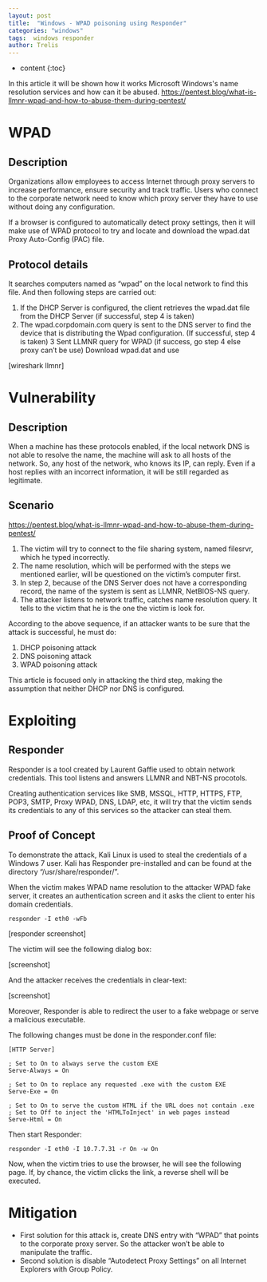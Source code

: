 ```yaml
---
layout: post
title:  "Windows - WPAD poisoning using Responder"
categories: "windows"
tags:  windows responder
author: Trelis
---
```


* content
{:toc}

In this article it will be shown how it works Microsoft Windows's name resolution services and how can it be abused.
https://pentest.blog/what-is-llmnr-wpad-and-how-to-abuse-them-during-pentest/




# WPAD
## Description
Organizations allow employees to access Internet through proxy servers to increase performance, ensure security and track traffic. Users who connect to the corporate network need to know which proxy server they have to use without doing any configuration.

If a browser is configured to automatically detect proxy settings, then it will make use of WPAD protocol to try and locate and download the wpad.dat Proxy Auto-Config (PAC) file. 


## Protocol details
It searches computers named as “wpad” on the local network to find this file. And then following steps are carried out:
1. If the DHCP Server is configured, the client retrieves the wpad.dat file from the DHCP Server (if successful, step 4 is taken)
2. The wpad.corpdomain.com query is sent to the DNS server to find the device that is distributing the Wpad configuration. (If successful, step 4 is taken)
3 Sent LLMNR query for WPAD (if success, go step 4 else proxy can’t be use)
Download wpad.dat and use


[wireshark llmnr]


# Vulnerability
## Description
When a machine has these protocols enabled, if the local network DNS is not able to resolve the name, the machine will ask to all hosts of the network. So, any host of the network, who knows its IP, can reply. Even if a host replies with an incorrect information, it will be still regarded as legitimate.

## Scenario
https://pentest.blog/what-is-llmnr-wpad-and-how-to-abuse-them-during-pentest/

1. The victim will try to connect to the file sharing system, named filesrvr, which he typed incorrectly.
2. The name resolution, which will be performed with the steps we mentioned earlier, will be questioned on the victim’s computer first.
3. In step 2, because of the DNS Server does not have a corresponding record, the name of the system is sent as LLMNR, NetBIOS-NS query.
4. The attacker listens to network traffic, catches name resolution query. It tells to the victim that he is the one the victim is look for.

According to the above sequence, if an attacker wants to be sure that the attack is successful, he must do:
1. DHCP poisoning attack
2. DNS poisoning attack
3. WPAD poisoning attack

This article is focused only in attacking the third step, making the assumption that neither DHCP nor DNS is configured.


# Exploiting
## Responder
Responder is a tool created by Laurent Gaffie used to obtain network credentials. This tool listens and answers LLMNR and NBT-NS procotols. 

Creating authentication services like SMB, MSSQL, HTTP, HTTPS, FTP, POP3, SMTP, Proxy WPAD, DNS, LDAP, etc, it will try that the victim sends its credentials to any of this services so the attacker can steal them. 

## Proof of Concept
To demonstrate the attack, Kali Linux is used to steal the credentials of a Windows 7 user. Kali has Responder pre-installed and can be found at the directory “/usr/share/responder/”.

When the victim makes WPAD name resolution to the attacker WPAD fake server, it creates an authentication screen and it asks the client to enter his domain credentials. 

```
responder -I eth0 -wFb
```

[responder screenshot]

The victim will see the following dialog box:

[screenshot]

And the attacker receives the credentials in clear-text:

[screenshot]


Moreover, Responder is able to redirect the user to a fake webpage or serve a malicious executable.

The following changes must be done in the responder.conf file:
```
[HTTP Server]

; Set to On to always serve the custom EXE
Serve-Always = On

; Set to On to replace any requested .exe with the custom EXE
Serve-Exe = On 

; Set to On to serve the custom HTML if the URL does not contain .exe
; Set to Off to inject the 'HTMLToInject' in web pages instead
Serve-Html = On
 ```

Then start Responder:
```
responder -I eth0 -I 10.7.7.31 -r On -w On
```

Now, when the victim tries to use the browser, he will see the following page. If, by chance, the victim clicks the link, a reverse shell will be executed.


# Mitigation
* First solution for this attack is, create DNS entry with “WPAD” that points to the corporate proxy server. So the attacker won’t be able to manipulate the traffic.
* Second solution is disable “Autodetect Proxy Settings” on all Internet Explorers with Group Policy.